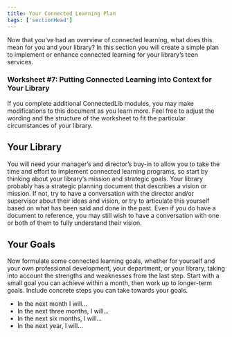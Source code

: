 ```yaml
---
title: Your Connected Learning Plan
tags: ['sectionHead']
---
```

 
Now that you’ve had an overview of connected learning, what does this mean for you and your library? In this section you will create a simple plan to implement or enhance connected learning for your library’s teen services. 


<div class="activity callout">

### Worksheet #7: Putting Connected Learning into Context for Your Library

If you complete additional ConnectedLib modules, you may make modifications to this document as you learn more. Feel free to adjust the wording and the structure of the worksheet to fit the particular circumstances of your library.

</div>



<!-- Note: the term “youth services” and “youth services department” are used throughout this section. Your department may have a different name, or your library may have no youth services department at all, and you are simply “the one who works with kids.” Whatever the situation, feel free to adjust the wording and the structure of the worksheet to fit your particular circumstances. -->

## Your Library 

You will need your manager’s and director’s buy-in to allow you to take the time and effort to implement connected learning programs, so start by thinking about your library’s mission and strategic goals. Your library probably has a strategic planning document that describes a vision or mission. If not, try to have a conversation with the director and/or supervisor about their ideas and vision, or try to articulate this yourself based on what has been said and done in the past. Even if you do have a document to reference, you may still wish to have a conversation with one or both of them to fully understand their vision.

## Your Goals

Now formulate some connected learning goals, whether for yourself and your own professional development, your department, or your library, taking into account the strengths and weaknesses from the last step. Start with a small goal you can achieve within a month, then work up to longer-term goals. Include concrete steps you can take towards your goals.


* In the next month I will...
* In the next three months, I will...
* In the next six months, I will...
* In the next year, I will...
